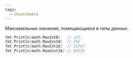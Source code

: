 ```yaml
---
tags:
  - cheatsheets
---
```

Максимальные значения, помещающиеся в типы данных:

```Go
fmt.Println(math.MaxInt8)   // 127
fmt.Println(math.MaxUint8)  // 255
fmt.Println(math.MaxInt16)  // 32767
fmt.Println(math.MaxUint16) // 65535
```